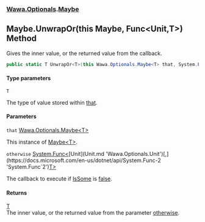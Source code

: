 ### [Wawa.Optionals](Wawa.Optionals.md 'Wawa.Optionals').[Maybe](Maybe.md 'Wawa.Optionals.Maybe')

## Maybe.UnwrapOr<T>(this Maybe<T>, Func<Unit,T>) Method

Gives the inner value, or the returned value from the callback.

```csharp
public static T UnwrapOr<T>(this Wawa.Optionals.Maybe<T> that, System.Func<Wawa.Optionals.Unit,T> otherwise);
```
#### Type parameters

<a name='Wawa.Optionals.Maybe.UnwrapOr_T_(thisWawa.Optionals.Maybe_T_,System.Func_Wawa.Optionals.Unit,T_).T'></a>

`T`

The type of value stored within [that](Maybe.UnwrapOr.tOnJ8QdHK5mWy+4OTBTY0w.md#Wawa.Optionals.Maybe.UnwrapOr_T_(thisWawa.Optionals.Maybe_T_,System.Func_Wawa.Optionals.Unit,T_).that 'Wawa.Optionals.Maybe.UnwrapOr<T>(this Wawa.Optionals.Maybe<T>, System.Func<Wawa.Optionals.Unit,T>).that').
#### Parameters

<a name='Wawa.Optionals.Maybe.UnwrapOr_T_(thisWawa.Optionals.Maybe_T_,System.Func_Wawa.Optionals.Unit,T_).that'></a>

`that` [Wawa.Optionals.Maybe&lt;](Maybe_T_.md 'Wawa.Optionals.Maybe<T>')[T](Maybe.UnwrapOr.tOnJ8QdHK5mWy+4OTBTY0w.md#Wawa.Optionals.Maybe.UnwrapOr_T_(thisWawa.Optionals.Maybe_T_,System.Func_Wawa.Optionals.Unit,T_).T 'Wawa.Optionals.Maybe.UnwrapOr<T>(this Wawa.Optionals.Maybe<T>, System.Func<Wawa.Optionals.Unit,T>).T')[&gt;](Maybe_T_.md 'Wawa.Optionals.Maybe<T>')

This instance of [Maybe&lt;T&gt;](Maybe_T_.md 'Wawa.Optionals.Maybe<T>').

<a name='Wawa.Optionals.Maybe.UnwrapOr_T_(thisWawa.Optionals.Maybe_T_,System.Func_Wawa.Optionals.Unit,T_).otherwise'></a>

`otherwise` [System.Func&lt;](https://docs.microsoft.com/en-us/dotnet/api/System.Func-2 'System.Func`2')[Unit](Unit.md 'Wawa.Optionals.Unit')[,](https://docs.microsoft.com/en-us/dotnet/api/System.Func-2 'System.Func`2')[T](Maybe.UnwrapOr.tOnJ8QdHK5mWy+4OTBTY0w.md#Wawa.Optionals.Maybe.UnwrapOr_T_(thisWawa.Optionals.Maybe_T_,System.Func_Wawa.Optionals.Unit,T_).T 'Wawa.Optionals.Maybe.UnwrapOr<T>(this Wawa.Optionals.Maybe<T>, System.Func<Wawa.Optionals.Unit,T>).T')[&gt;](https://docs.microsoft.com/en-us/dotnet/api/System.Func-2 'System.Func`2')

The callback to execute if [IsSome](Maybe_T_.IsSome.md 'Wawa.Optionals.Maybe<T>.IsSome') is [false](https://docs.microsoft.com/en-us/dotnet/csharp/language-reference/builtin-types/bool 'https://docs.microsoft.com/en-us/dotnet/csharp/language-reference/builtin-types/bool').

#### Returns
[T](Maybe.UnwrapOr.tOnJ8QdHK5mWy+4OTBTY0w.md#Wawa.Optionals.Maybe.UnwrapOr_T_(thisWawa.Optionals.Maybe_T_,System.Func_Wawa.Optionals.Unit,T_).T 'Wawa.Optionals.Maybe.UnwrapOr<T>(this Wawa.Optionals.Maybe<T>, System.Func<Wawa.Optionals.Unit,T>).T')  
The inner value, or the returned value from the parameter [otherwise](Maybe.UnwrapOr.tOnJ8QdHK5mWy+4OTBTY0w.md#Wawa.Optionals.Maybe.UnwrapOr_T_(thisWawa.Optionals.Maybe_T_,System.Func_Wawa.Optionals.Unit,T_).otherwise 'Wawa.Optionals.Maybe.UnwrapOr<T>(this Wawa.Optionals.Maybe<T>, System.Func<Wawa.Optionals.Unit,T>).otherwise').